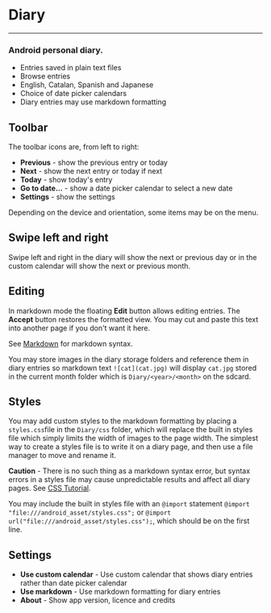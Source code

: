 # Diary
---
### Android personal diary.

* Entries saved in plain text files
* Browse entries
* English, Catalan, Spanish and Japanese
* Choice of date picker calendars
* Diary entries may use markdown formatting

## Toolbar
The toolbar icons are, from left to right:

* **Previous** - show the previous entry or today
* **Next** - show the next entry or today if next
* **Today** - show today's entry
* **Go to date…** - show a date picker calendar to select a new date
* **Settings** - show the settings

Depending on the device and orientation, some items may be on the
menu.

## Swipe left and right
Swipe left and right in the diary will show the next or previous day
or in the custom calendar will show the next or previous month.

## Editing
In markdown mode the floating **Edit** button allows editing
entries. The **Accept** button restores the formatted view. You may cut
and paste this text into another page if you don't want it here.

See [Markdown](https://daringfireball.net/projects/markdown) for
markdown syntax.

You may store images in the diary storage folders and reference them
in diary entries so markdown text `![cat](cat.jpg)` will display `cat.jpg`
stored in the current month folder which is `Diary/<year>/<month>` on the
sdcard.

## Styles
You may add custom styles to the markdown formatting by placing a
`styles.css`file in the `Diary/css` folder, which will replace the
built in styles file which simply limits the width of images to the
page width. The simplest way to create a styles file is to write it on
a diary page, and then use a file manager to move and rename it.

**Caution** - There is no such thing as a markdown syntax error, but
syntax errors in a styles file may cause unpredictable results and
affect all diary pages. See
[CSS Tutorial](https://www.w3schools.com/Css).

You may include the built in styles file with an `@import` statement
`@import "file:///android_asset/styles.css";` or
`@import url("file:///android_asset/styles.css");`, which should be on
the first line.

## Settings
* **Use custom calendar** - Use custom calendar that shows diary
  entries rather than date picker calendar
* **Use markdown** - Use markdown formatting for diary entries
* **About** - Show app version, licence and credits
